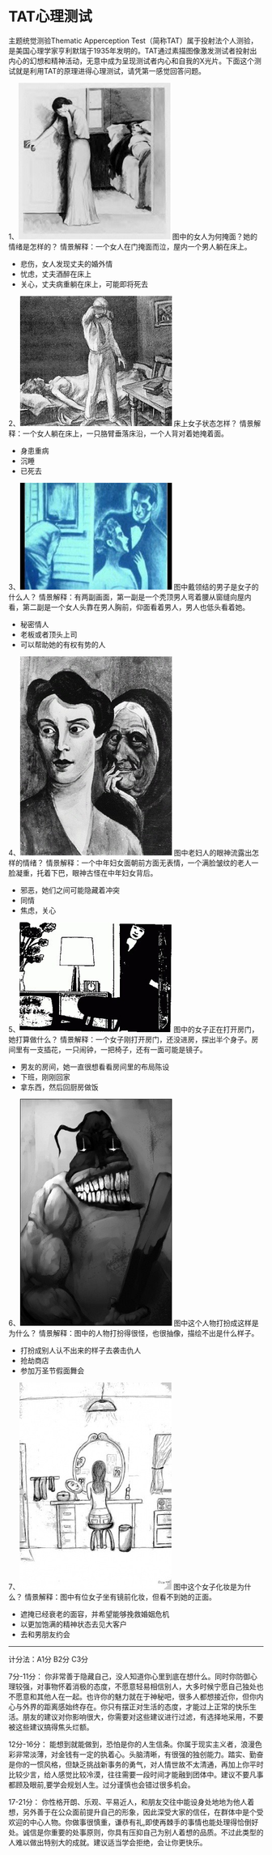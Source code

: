# TAT心理测试
主题统觉测验Thematic Apperception Test（简称TAT）属于投射法个人测验，是美国心理学家亨利默瑞于1935年发明的。TAT通过素描图像激发测试者投射出内心的幻想和精神活动，无意中成为呈现测试者内心和自我的X光片。下面这个测试就是利用TAT的原理进得心理测试，请凭第一感觉回答问题。

1、![1670507484845](image/TAT心理测试/1670507484845.png)
图中的女人为何掩面？她的情绪是怎样的？
情景解释：一个女人在门掩面而泣，屋内一个男人躺在床上。
- 悲伤，女人发现丈夫的婚外情
- 忧虑，丈夫酒醉在床上
- 关心，丈夫病重躺在床上，可能即将死去

2、![1670507534905](image/TAT心理测试/1670507534905.png)
床上女子状态怎样？
情景解释：一个女人躺在床上，一只胳臂垂落床沿，一个人背对着她掩着面。
- 身患重病
- 沉睡
- 已死去

3、![1670507550388](image/TAT心理测试/1670507550388.png)
图中戴领结的男子是女子的什么人？
情景解释：有两副画面，第一副是一个秃顶男人弯着腰从窗缝向屋内看，第二副是一个女人头靠在男人胸前，仰面看着男人，男人也低头看着她。
- 秘密情人
- 老板或者顶头上司
- 可以帮助她的有权有势的人

4、![1670507565663](image/TAT心理测试/1670507565663.png)
图中老妇人的眼神流露出怎样的情绪？
情景解释：一个中年妇女面朝前方面无表情，一个满脸皱纹的老人一脸凝重，托着下巴，眼神古怪在中年妇女背后。
- 邪恶，她们之间可能隐藏着冲突
- 同情
- 焦虑，关心

5、![1670507583397](image/TAT心理测试/1670507583397.png)
图中的女子正在打开房门，她打算做什么？
情景解释：一个女子刚打开房门，还没进房，探出半个身子。房间里有一支插花，一只闹钟，一把椅子，还有一面可能是镜子。
- 男友的房间，她一直很想看看房间里的布局陈设
- 下班，刚刚回家
- 拿东西，然后回厨房做饭

6、![1670507594049](image/TAT心理测试/1670507594049.png)
图中这个人物打扮成这样是为什么？
情景解释：图中的人物打扮得很怪，也很抽像，描绘不出是什么样子。
- 打扮成别人认不出来的样子去袭击仇人
- 抢劫商店
- 参加万圣节假面舞会

7、![1670507606993](image/TAT心理测试/1670507606993.png)
图中这个女子化妆是为什么？
情景解释：图中有位女子坐有镜前化妆，但看不到她的正面。
- 遮掩已经衰老的面容，并希望能够挽救婚姻危机
- 以更加饱满的精神状态去见大客户
- 去和男朋友约会


---
计分法：A1分 B2分 C3分

7分-11分：
你非常善于隐藏自己，没人知道你心里到底在想什么。同时你防御心理较强，对事物怀着消极的态度，不愿意轻易相信别人，大多时候宁愿自己独处也不愿意和其他人在一起。也许你的魅力就在于神秘吧，很多人都想接近你，但你内心与外界的距离感始终存在。你只有摆正对生活的态度，才能过上正常的快乐生活。朋友的建议对你影响很大，你需要对这些建议进行过滤，有选择地采用，不要被这些建议搞得焦头烂额。

12分-16分：
能想到就能做到，恐怕是你的人生信条。你属于现实主义者，浪漫色彩非常淡薄，对金钱有一定的执着心。头脑清晰，有很强的独创能力。踏实、勤奋是你的一惯风格，但缺乏挑战新事务的勇气，对人情世故不太清通，再加上你平时比较少言，给人感觉比较冷漠，往往需要一段时间才能融到团体中。建议不要凡事都顾及眼前,要学会规划人生。过分谨慎也会错过很多机会。

17-21分：
你性格开朗、乐观、平易近人，和朋友交往中能设身处地地为他人着想，另外善于在公众面前提升自己的形象，因此深受大家的信任，在群体中是个受欢迎的中心人物。你做事很慎重，谦恭有礼,即使再棘手的事情也能处理得恰倒好处。诚信是你重要的处事原则，你具有压抑自己为别人着想的品质。不过此类型的人难以做出特别大的成就。建议适当学会拒绝，会让你更快乐。
